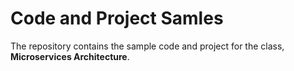 
# Code and Project Samles
The repository contains the sample code and project for the class, **Microservices Architecture**.
